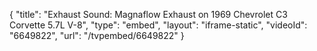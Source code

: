{
    "title": "Exhaust Sound: Magnaflow Exhaust on 1969 Chevrolet C3 Corvette 5.7L V-8",
    "type": "embed",
    "layout": "iframe-static",
    "videoId": "6649822",
    "url": "\/tvpembed\/6649822"
}